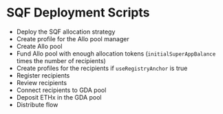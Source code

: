 # SQF Deployment Scripts

- Deploy the SQF allocation strategy
- Create profile for the Allo pool manager
- Create Allo pool
- Fund Allo pool with enough allocation tokens (`initialSuperAppBalance` times the number of recipients)
- Create profiles for the recipients if `useRegistryAnchor` is true
- Register recipients
- Review recipients
- Connect recipients to GDA pool
- Deposit ETHx in the GDA pool
- Distribute flow
